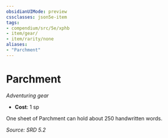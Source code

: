 ```yaml
---
obsidianUIMode: preview
cssclasses: json5e-item
tags:
- compendium/src/5e/xphb
- item/gear/
- item/rarity/none
aliases: 
- "Parchment"
---
```

# Parchment
*Adventuring gear*  

- **Cost**: 1 sp

One sheet of Parchment can hold about 250 handwritten words.

*Source: SRD 5.2*